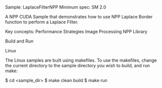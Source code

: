 Sample: LaplaceFilterNPP
Minimum spec: SM 2.0

A NPP CUDA Sample that demonstrates how to use NPP Laplace Border function to perform a Laplace Filter.

Key concepts:
Performance Strategies
Image Processing
NPP Library

Build and Run

Linux

The Linux samples are built using makefiles. To use the makefiles, change the current directory to the sample directory you wish to build, and run make:

$ cd <sample_dir>
$ make clean build
$ make run